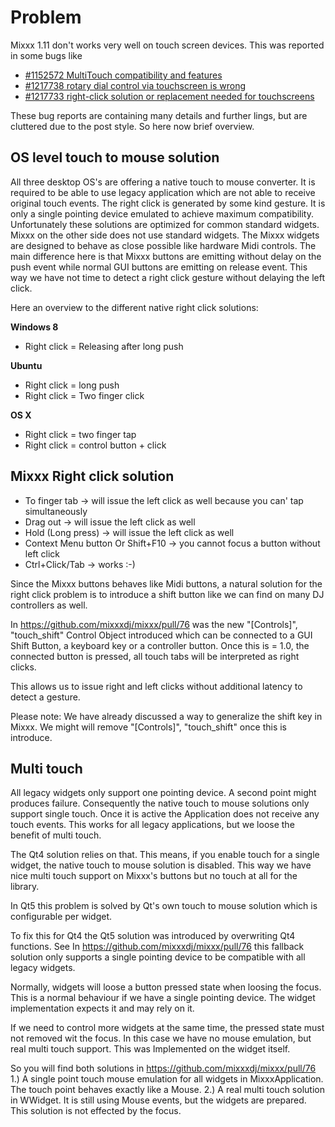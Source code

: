 # Problem

Mixxx 1.11 don't works very well on touch screen devices. This was
reported in some bugs like

  - [\#1152572 MultiTouch compatibility and
    features](https://bugs.launchpad.net/mixxx/+bug/1152572) 
  - [\#1217738 rotary dial control via touchscreen is
    wrong](https://bugs.launchpad.net/mixxx/+bug/1217738) 
  - [\#1217733 right-click solution or replacement needed for
    touchscreens](https://bugs.launchpad.net/mixxx/+bug/1217733)

These bug reports are containing many details and further lings, but are
cluttered due to the post style. So here now brief overview.

## OS level touch to mouse solution

All three desktop OS's are offering a native touch to mouse converter.
It is required to be able to use legacy application which are not able
to receive original touch events. The right click is generated by some
kind gesture. It is only a single pointing device emulated to achieve
maximum compatibility. Unfortunately these solutions are optimized for
common standard widgets. Mixxx on the other side does not use standard
widgets. The Mixxx widgets are designed to behave as close possible like
hardware Midi controls. The main difference here is that Mixxx buttons
are emitting without delay on the push event while normal GUI buttons
are emitting on release event. This way we have not time to detect a
right click gesture without delaying the left click.

Here an overview to the different native right click solutions:

**Windows 8**

  - Right click = Releasing after long push 

**Ubuntu**

  - Right click = long push 
  - Right click = Two finger click 

**OS X**

  - Right click = two finger tap
  - Right click = control button + click

## Mixxx Right click solution

  - To finger tab -\> will issue the left click as well because you can'
    tap simultaneously 
  - Drag out -\> will issue the left click as well
  - Hold (Long press) -\> will issue the left click as well
  - Context Menu button Or Shift+F10 -\> you cannot focus a button
    without left click
  - Ctrl+Click/Tab -\> works :-)

Since the Mixxx buttons behaves like Midi buttons, a natural solution
for the right click problem is to introduce a shift button like we can
find on many DJ controllers as well.

In <https://github.com/mixxxdj/mixxx/pull/76> was the new
"\[Controls\]", "touch\_shift" Control Object introduced which can be
connected to a GUI Shift Button, a keyboard key or a controller button.
Once this is = 1.0, the connected button is pressed, all touch tabs will
be interpreted as right clicks.

This allows us to issue right and left clicks without additional latency
to detect a gesture.

Please note: We have already discussed a way to generalize the shift key
in Mixxx. We might will remove "\[Controls\]", "touch\_shift" once this
is introduce.

## Multi touch

All legacy widgets only support one pointing device. A second point
might produces failure. Consequently the native touch to mouse solutions
only support single touch. Once it is active the Application does not
receive any touch events. This works for all legacy applications, but we
loose the benefit of multi touch.

The Qt4 solution relies on that. This means, if you enable touch for a
single widget, the native touch to mouse solution is disabled. This way
we have nice multi touch support on Mixxx's buttons but no touch at all
for the library.

In Qt5 this problem is solved by Qt's own touch to mouse solution which
is configurable per widget.

To fix this for Qt4 the Qt5 solution was introduced by overwriting Qt4
functions. See In <https://github.com/mixxxdj/mixxx/pull/76> this
fallback solution only supports a single pointing device to be
compatible with all legacy widgets.

Normally, widgets will loose a button pressed state when loosing the
focus. This is a normal behaviour if we have a single pointing device.
The widget implementation expects it and may rely on it.

If we need to control more widgets at the same time, the pressed state
must not removed wit the focus. In this case we have no mouse emulation,
but real multi touch support. This was Implemented on the widget itself.

So you will find both solutions in
<https://github.com/mixxxdj/mixxx/pull/76> 1.) A single point touch
mouse emulation for all widgets in MixxxApplication. The touch point
behaves exactly like a Mouse. 2.) A real multi touch solution in
WWidget. It is still using Mouse events, but the widgets are prepared.
This solution is not effected by the focus.
